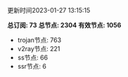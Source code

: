 更新时间2023-01-27 13:15:15

**总订阅: 73**
**总节点: 2304**
**有效节点: 1056**
- trojan节点: 763
- v2ray节点: 221
- ss节点: 66
- ssr节点: 6
